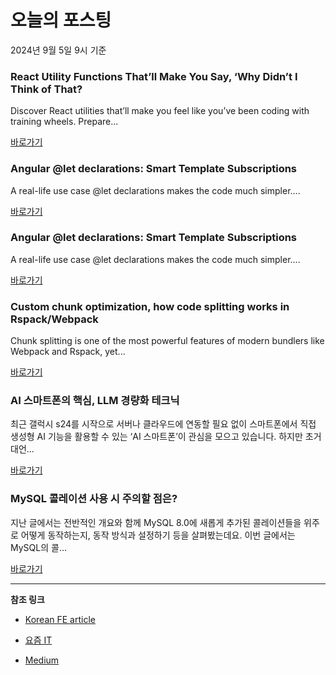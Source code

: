 # 오늘의 포스팅 
2024년 9월 5일 9시 기준 

### React Utility Functions That’ll Make You Say, ‘Why Didn’t I Think of That? 

 Discover React utilities that’ll make you feel like you’ve been coding with training wheels. Prepare... 

 [바로가기](https://medium.com/m/signin?actionUrl=https%3A%2F%2Fmedium.com%2F_%2Fbookmark%2Fp%2F26694de7db51&operation=register&redirect=https%3A%2F%2Fzyke.medium.com%2Freact-utility-functions-thatll-make-you-say-why-didn-t-i-think-of-that-26694de7db51&source=------react---0-84----------react------bookmark_preview----053aada7_6f1d_4819_a0a3_657112135056-------) 

### Angular @let declarations: Smart Template Subscriptions 

 A real-life use case @let declarations makes the code much simpler.... 

 [바로가기](https://medium.com/m/signin?actionUrl=https%3A%2F%2Fmedium.com%2F_%2Fbookmark%2Fp%2F88beb395a9ce&operation=register&redirect=https%3A%2F%2Fitnext.io%2Fangular-let-declarations-smart-template-subscriptions-88beb395a9ce&source=------javascript---0-84----------javascript------bookmark_preview----27c662cf_99b2_4e9a_9a72_da1aa541d243-------) 

### Angular @let declarations: Smart Template Subscriptions 

 A real-life use case @let declarations makes the code much simpler.... 

 [바로가기](https://medium.com/m/signin?actionUrl=https%3A%2F%2Fmedium.com%2F_%2Fbookmark%2Fp%2F88beb395a9ce&operation=register&redirect=https%3A%2F%2Fitnext.io%2Fangular-let-declarations-smart-template-subscriptions-88beb395a9ce&source=------typescript---0-84----------typescript------bookmark_preview----49f98b3d_14d4_4d7b_ab57_cc1fe0d4d07b-------) 

### Custom chunk optimization, how code splitting works in Rspack/Webpack 

 Chunk splitting is one of the most powerful features of modern bundlers like Webpack and Rspack, yet... 

 [바로가기](https://medium.com/m/signin?actionUrl=https%3A%2F%2Fmedium.com%2F_%2Fbookmark%2Fp%2F146a3fa3a39a&operation=register&redirect=https%3A%2F%2Fscriptedalchemy.medium.com%2Fcustom-chunk-optimization-how-code-splitting-works-in-rspack-webpack-146a3fa3a39a&source=------frontend---0-84----------frontend------bookmark_preview----9f541ef5_6c3b_461e_a0b0_0dcc6cdee369-------) 

### AI 스마트폰의 핵심, LLM 경량화 테크닉 

 최근 갤럭시 s24를 시작으로 서버나 클라우드에 연동할 필요 없이 스마트폰에서 직접 생성형 AI 기능을 활용할 수 있는 ‘AI 스마트폰’이 관심을 모으고 있습니다. 하지만 초거대언... 

 [바로가기](https://yozm.wishket.com/magazine/detail/2747/) 

### MySQL 콜레이션 사용 시 주의할 점은? 

 지난 글에서는 전반적인 개요와 함께 MySQL 8.0에 새롭게 추가된 콜레이션들을 위주로 어떻게 동작하는지, 동작 방식과 설정하기 등을 살펴봤는데요. 이번 글에서는 MySQL의 콜... 

 [바로가기](https://yozm.wishket.com/magazine/detail/2746/) 

---

**참조 링크**

- [Korean FE article](https://kofearticle.substack.com) 

- [요즘 IT](https://yozm.wishket.com/magazine) 

- [Medium](https://medium.com) 

